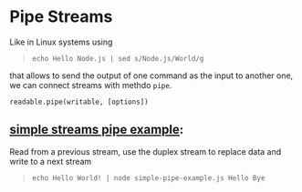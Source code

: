 # Pipe Streams
Like in Linux systems using

> `echo Hello Node.js | sed s/Node.js/World/g`

that allows to send the output of one command as the input to another one, we can connect streams with methdo `pipe`.

`readable.pipe(writable, [options])`

## [simple streams pipe example](./simple-pipe-example.js):
  Read from a previous stream, use the duplex stream to replace data and write to a next stream
>`echo Hello World! | node simple-pipe-example.js Hello Bye`
